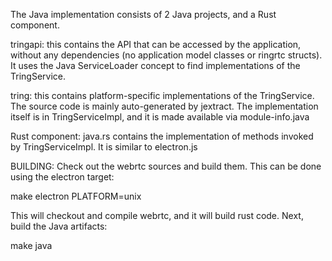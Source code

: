 The Java implementation consists of 2 Java projects, and a Rust component.

tringapi: this contains the API that can be accessed by the application,
without any dependencies (no application model classes or ringrtc structs).
It uses the Java ServiceLoader concept to find implementations of the
TringService.

tring: this contains platform-specific implementations of the TringService.
The source code is mainly auto-generated by jextract. The implementation
itself is in TringServiceImpl, and it is made available via module-info.java

Rust component:
java.rs contains the implementation of methods invoked by TringServiceImpl.
It is similar to electron.js

BUILDING:
Check out the webrtc sources and build them. This can be done using the electron target:

make electron PLATFORM=unix

This will checkout and compile webrtc, and it will build rust code. Next, build the Java
artifacts:

make java
